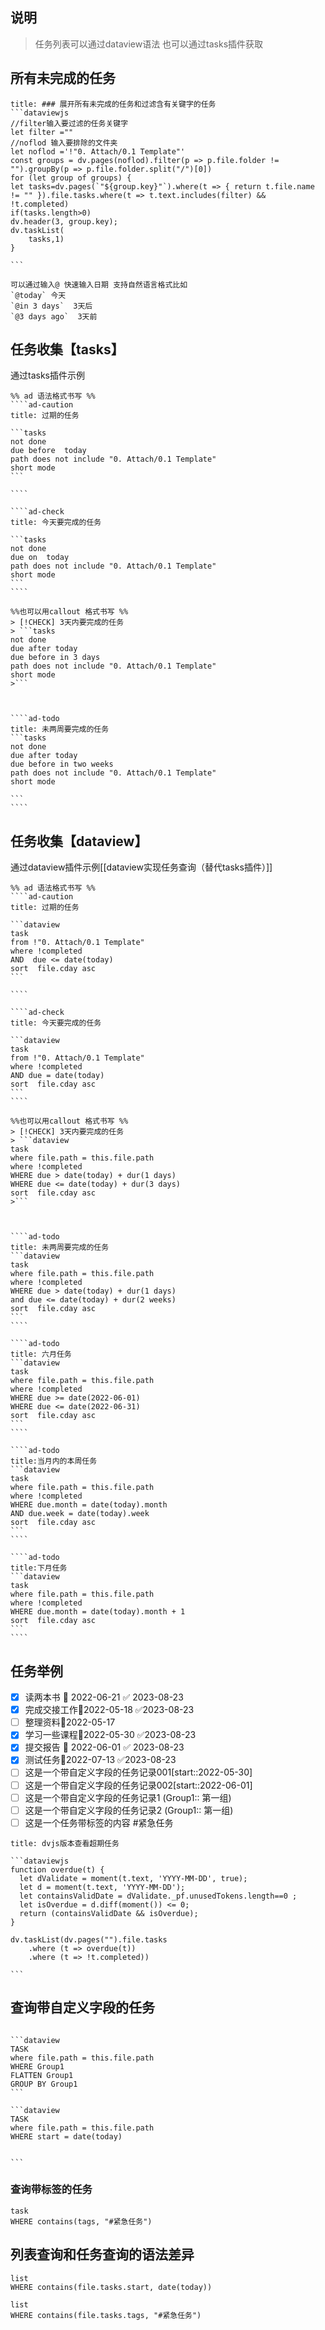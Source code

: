 ---
---

## 说明
> 任务列表可以通过dataview语法 也可以通过tasks插件获取

## 所有未完成的任务

````ad-col2
title: ### 展开所有未完成的任务和过滤含有关键字的任务
```dataviewjs
//filter输入要过滤的任务关键字
let filter =""
//noflod 输入要排除的文件夹
let noflod ='!"0. Attach/0.1 Template"'
const groups = dv.pages(noflod).filter(p => p.file.folder != "").groupBy(p => p.file.folder.split("/")[0])
for (let group of groups) {
let tasks=dv.pages(`"${group.key}"`).where(t => { return t.file.name != "" }).file.tasks.where(t => t.text.includes(filter) && !t.completed)
if(tasks.length>0)
dv.header(3, group.key);
dv.taskList(
    tasks,1)
}

```
````

```ad-tip
可以通过输入@ 快速输入日期 支持自然语言格式比如
`@today` 今天
`@in 3 days`  3天后
`@3 days ago`  3天前
```


## 任务收集【tasks】
通过tasks插件示例
`````ad-flex
%% ad 语法格式书写 %%
````ad-caution
title: 过期的任务

```tasks
not done
due before  today
path does not include "0. Attach/0.1 Template"
short mode
```

````

````ad-check
title: 今天要完成的任务

```tasks
not done
due on  today 
path does not include "0. Attach/0.1 Template"
short mode
```
````
`````

`````ad-flex
%%也可以用callout 格式书写 %%
> [!CHECK] 3天内要完成的任务
> ```tasks
not done 
due after today
due before in 3 days 
path does not include "0. Attach/0.1 Template"
short mode
>```



````ad-todo
title: 未两周要完成的任务
```tasks
not done 
due after today
due before in two weeks
path does not include "0. Attach/0.1 Template"
short mode

```
````

`````



## 任务收集【dataview】
通过dataview插件示例[[dataview实现任务查询（替代tasks插件）]]
`````ad-flex
%% ad 语法格式书写 %%
````ad-caution
title: 过期的任务

```dataview
task
from !"0. Attach/0.1 Template"
where !completed
AND  due <= date(today)
sort  file.cday asc
```

````

````ad-check
title: 今天要完成的任务

```dataview
task
from !"0. Attach/0.1 Template"
where !completed
AND due = date(today)
sort  file.cday asc
```
````
`````

`````ad-flex
%%也可以用callout 格式书写 %%
> [!CHECK] 3天内要完成的任务
> ```dataview
task
where file.path = this.file.path 
where !completed
WHERE due > date(today) + dur(1 days)
WHERE due <= date(today) + dur(3 days)
sort  file.cday asc
>```



````ad-todo
title: 未两周要完成的任务
```dataview
task
where file.path = this.file.path 
where !completed
WHERE due > date(today) + dur(1 days)
and due <= date(today) + dur(2 weeks)
sort  file.cday asc
```
````

`````

`````ad-flex
````ad-todo
title: 六月任务
```dataview
task
where file.path = this.file.path 
where !completed
WHERE due >= date(2022-06-01) 
WHERE due <= date(2022-06-31) 
sort  file.cday asc
```
````

````ad-todo
title:当月内的本周任务
```dataview
task
where file.path = this.file.path 
where !completed
WHERE due.month = date(today).month 
AND due.week = date(today).week
sort  file.cday asc
```
````

````ad-todo
title:下月任务
```dataview
task
where file.path = this.file.path 
where !completed
WHERE due.month = date(today).month + 1 
sort  file.cday asc
```
````
`````


## 任务举例
- [x] 读两本书 📅 2022-06-21 ✅ 2023-08-23
- [x] 完成交接工作📅2022-05-18 ✅2023-08-23
- [ ] 整理资料📅2022-05-17 
- [x] 学习一些课程📅2022-05-30 ✅2023-08-23
- [x] 提交报告 📅 2022-06-01 ✅ 2023-08-23
- [x] 测试任务📅2022-07-13 ✅2023-08-23
- [ ] 这是一个带自定义字段的任务记录001[start::2022-05-30]
- [ ] 这是一个带自定义字段的任务记录002[start::2022-06-01]
- [ ] 这是一个带自定义字段的任务记录1 (Group1::  第一组) 
- [ ] 这是一个带自定义字段的任务记录2 (Group1::  第一组) 
- [ ] 这是一个任务带标签的内容 #紧急任务
````ad-example
title: dvjs版本查看超期任务

```dataviewjs
function overdue(t) {
  let dValidate = moment(t.text, 'YYYY-MM-DD', true);
  let d = moment(t.text, 'YYYY-MM-DD');
  let containsValidDate = dValidate._pf.unusedTokens.length==0 ;
  let isOverdue = d.diff(moment()) <= 0;
  return (containsValidDate && isOverdue);
}

dv.taskList(dv.pages("").file.tasks
	.where (t => overdue(t))
	.where (t => !t.completed))

```
````

## 查询带自定义字段的任务
````ad-flex

```dataview
TASK 
where file.path = this.file.path  
WHERE Group1 
FLATTEN Group1 
GROUP BY Group1 
```

```dataview
TASK
where file.path = this.file.path  
WHERE start = date(today)


```
````

### 查询带标签的任务

```dataview
task
WHERE contains(tags, "#紧急任务")
```

## 列表查询和任务查询的语法差异
```dataview
list
WHERE contains(file.tasks.start, date(today))
```

```dataview
list
WHERE contains(file.tasks.tags, "#紧急任务")
```

